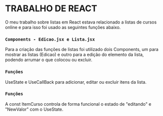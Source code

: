 # TRABALHO DE REACT

O meu trabalho sobre listas em React estava relacionado a listas de cursos online e para isso foi usado as seguintes funções abaixo.

### `Components - Edicao.jsx e Lista.jsx`

Para a criação das funções de listas foi utilizado dois Components, um para mostrar as listas (Edicao) e outro para a edição do elemento da lista, podendo arrumar o que colocou ou excluir.

### `Funções`

UseState e UseCallBack para adicionar, editar ou excluir itens da lista.

### `Funções`

A const ItemCurso controla de forma funcional o estado de "editando" e "NewValor" com o UseState.
